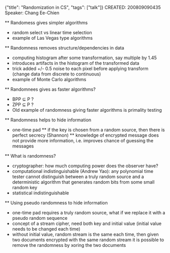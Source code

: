 {"title": "Randomization in CS", "tags": ["talk"]}
CREATED: 200809090435
Speaker: Chang Ee-Chien

** Randomess gives simpler algorithms
 * random select vs linear time selection
 * example of Las Vegas type algorithms

** Randomness removes structure/dependencies in data
 * computing histogram after some transformation, say multiple by 1.45
 * introduces artifacts in the histogram of the transformed data
 * trick added +/- 0.5 noise to each pixel before applying transform (change data from discrete to continuous)
 * example of Monte Carlo algorithms

** Randomnees gives as faster algorithms?
 * BPP $\subseteq$ P ?
 * ZPP $\subseteq$ P ?
 * Old example of randomness giving faster algorithms is primality testing

** Randomness helps to hide information
 * one-time pad
 ** if the key is chosen from a random source, then there is perfect secrecy (Shannon)
 ** knowledge of encrypted message does not provide more information, i.e. improves chance of guessing the messages

** What is randomness?
 * cryptographer: how much computing power does the observer have?
 * computational indistinguishable (Andrew Yao): any polynomial time tester cannot distinguish between a truly random source and a deterministic algorithm that generates random bits from some small random key
 * statistical indistinguishable

** Using pseudo randomness to hide information
 * one-time pad requires a truly random source, what if we replace it with a pseudo random sequence
 * concept of a stream cipher, need both key and initial value (initial value needs to be changed each time)
 * without initial value, random stream is the same each time, then given two documents encrypted with the same random stream it is possible to remove the randomness by xoring the two documents
